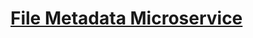 # [File Metadata Microservice](https://www.freecodecamp.org/learn/apis-and-microservices/apis-and-microservices-projects/file-metadata-microservice)